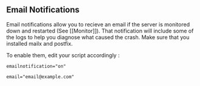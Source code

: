 ## Email Notifications

Email notifications allow you to recieve an email if the server is monitored down and restarted (See [[Monitor]]). That notification will include some of the logs to help you diagnose what caused the crash. Make sure that you installed mailx and postfix.

To enable them, edit your script accordingly : 

`emailnotification="on"`

`email="email@example.com"`